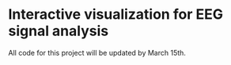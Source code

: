 # Interactive visualization for EEG signal analysis

All code for this project will be updated by March 15th.
